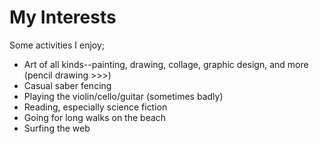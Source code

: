 # My Interests

Some activities I enjoy;
* Art of all kinds--painting, drawing, collage, graphic design, and more (pencil drawing >>>)
* Casual saber fencing
* Playing the violin/cello/guitar (sometimes badly)
* Reading, especially science fiction
* Going for long walks on the beach
* Surfing the web
